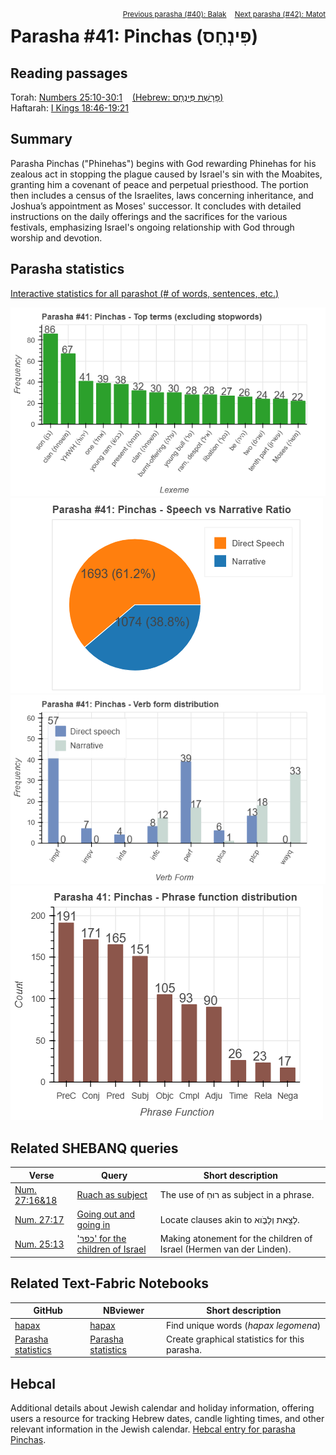 <span style="float: right;"><sup> <a href="../40%20-%20Balak">Previous parasha (#40): Balak</a> &nbsp;&nbsp; <a href="../42%20-%20Matot">Next parasha (#42): Matot</a></sup></span>

# Parasha #41: Pinchas (פִּינְחָס)

## Reading passages

Torah: <a href="https://www.stepbible.org/?q=version=NASB2020|reference=Num.25:10-30:1&options=HNVUG" target="_blank">Numbers 25:10-30:1</a> &nbsp;&nbsp; <a href="https://tikkun.io/#/p/pinchas" target="_blank">(Hebrew: פָּרָשַׁת פִּינְחָס)</a><br>
Haftarah: 
<a href="https://www.stepbible.org/?q=version=NASB2020|reference=1Kgs.18:46-19:21&options=HNVUG" target="_blank">I Kings 18:46-19:21</a>

## Summary

Parasha Pinchas ("Phinehas") begins with God rewarding Phinehas for his zealous act in stopping the plague caused by Israel's sin with the Moabites, granting him a covenant of peace and perpetual priesthood. The portion then includes a census of the Israelites, laws concerning inheritance, and Joshua’s appointment as Moses' successor. It concludes with detailed instructions on the daily offerings and the sacrifices for the various festivals, emphasizing Israel's ongoing relationship with God through worship and devotion.

## Parasha statistics

<a href="../../General/metrics_distribution.html" target="_blank">Interactive statistics for all parashot (# of words, sentences, etc.)</a>

<img src="top_terms.png">
<img src="speech_narrative_ratio.png">
<img src="verbform_distribution.png">
<img src="phrase_function_distribution.png">

## Related SHEBANQ queries

Verse | Query | Short description
--- | --- | --- 
<a href="https://www.stepbible.org/?q=version=NASB2020\|reference=Num.27:16,18&options=HNVUG" target="_blank">Num. 27:16&18</a> | <a href="https://shebanq.ancient-data.org/hebrew/text?iid=6312&version=2021&page=1&mr=r&qw=q" target="_blank">Ruach as subject</a> | The use of רוּחַ as subject in a phrase.
<a href="https://www.stepbible.org/?q=version=NASB2020\|reference=Num.27:17&options=HNVUG" target="_blank">Num. 27:17</a> | <a href="https://shebanq.ancient-data.org/hebrew/text?iid=7119&version=2021&page=1&mr=r&qw=q" target="_blank">Going out and going in</a> | Locate clauses akin to לָצֵ֣את וְלָבֹ֑וא.
<a href="https://www.stepbible.org/?q=version=NASB2020\|reference=Num.25:13&options=HNVUG" target="_blank">Num. 25:13</a> | <a href="https://shebanq.ancient-data.org/hebrew/text?iid=7045&version=2021&page=1&mr=r&qw=q" target="_blank">'כפר' for the children of Israel</a> | Making atonement for the children of Israel (Hermen van der Linden).

## Related Text-Fabric Notebooks

GitHub | NBviewer | Short description
---|---|---
<a href="https://github.com/tonyjurg/Parashot/tree/main/WeeklyParasha/41%20-%20Pinchas/hapax.ipynb" target="_blank">hapax</a> | <a href="https://nbviewer.org/github/tonyjurg/Parashot/blob/main/WeeklyParasha/41%20-%20Pinchas/hapax.ipynb" target="_blank">hapax</a> | Find unique words (*hapax legomena*)
<a href="https://github.com/tonyjurg/Parashot/tree/main/WeeklyParasha/41%20-%20Pinchas/parasha_analysis.ipynb" target="_blank">Parasha statistics</a> | <a href="https://nbviewer.org/github/tonyjurg/Parashot/blob/main/WeeklyParasha/41%20-%20Pinchas/parasha_analysis.ipynb" target="_blank">Parasha statistics</a>| Create graphical statistics for this parasha.

## Hebcal

Additional details about Jewish calendar and holiday information, offering users a resource for tracking Hebrew dates, candle lighting times, and other relevant information in the Jewish calendar. <a href="https://www.hebcal.com/sedrot/pinchas" target="_blank">Hebcal entry for parasha Pinchas</a>.
